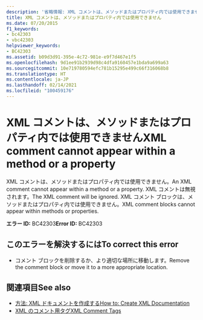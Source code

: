 ```yaml
---
description: '省略情報: XML コメントは、メソッドまたはプロパティ内では使用できません'
title: XML コメントは、メソッドまたはプロパティ内では使用できません
ms.date: 07/20/2015
f1_keywords:
- bc42303
- vbc42303
helpviewer_keywords:
- BC42303
ms.assetid: b09d3d91-395e-4c72-981e-e9f7d467e1f5
ms.openlocfilehash: 9d1ee91b2939d98c4dfa9160457e1bda9a699a63
ms.sourcegitcommit: 10e719780594efc781b15295e499c66f316068b8
ms.translationtype: HT
ms.contentlocale: ja-JP
ms.lasthandoff: 02/14/2021
ms.locfileid: "100459176"
---
```

# <a name="xml-comment-cannot-appear-within-a-method-or-a-property"></a><span data-ttu-id="a6830-103">XML コメントは、メソッドまたはプロパティ内では使用できません</span><span class="sxs-lookup"><span data-stu-id="a6830-103">XML comment cannot appear within a method or a property</span></span>

<span data-ttu-id="a6830-104">XML コメントは、メソッドまたはプロパティ内では使用できません。</span><span class="sxs-lookup"><span data-stu-id="a6830-104">An XML comment cannot appear within a method or a property.</span></span> <span data-ttu-id="a6830-105">XML コメントは無視されます。</span><span class="sxs-lookup"><span data-stu-id="a6830-105">The XML comment will be ignored.</span></span> <span data-ttu-id="a6830-106">XML コメント ブロックは、メソッドまたはプロパティ内では使用できません。</span><span class="sxs-lookup"><span data-stu-id="a6830-106">XML comment blocks cannot appear within methods or properties.</span></span>  
  
 <span data-ttu-id="a6830-107">**エラー ID:** BC42303</span><span class="sxs-lookup"><span data-stu-id="a6830-107">**Error ID:** BC42303</span></span>  
  
## <a name="to-correct-this-error"></a><span data-ttu-id="a6830-108">このエラーを解決するには</span><span class="sxs-lookup"><span data-stu-id="a6830-108">To correct this error</span></span>  
  
- <span data-ttu-id="a6830-109">コメント ブロックを削除するか、より適切な場所に移動します。</span><span class="sxs-lookup"><span data-stu-id="a6830-109">Remove the comment block or move it to a more appropriate location.</span></span>  
  
## <a name="see-also"></a><span data-ttu-id="a6830-110">関連項目</span><span class="sxs-lookup"><span data-stu-id="a6830-110">See also</span></span>

- [<span data-ttu-id="a6830-111">方法: XML ドキュメントを作成する</span><span class="sxs-lookup"><span data-stu-id="a6830-111">How to: Create XML Documentation</span></span>](../programming-guide/program-structure/how-to-create-xml-documentation.md)
- [<span data-ttu-id="a6830-112">XML のコメント用タグ</span><span class="sxs-lookup"><span data-stu-id="a6830-112">XML Comment Tags</span></span>](../language-reference/xmldoc/index.md)
